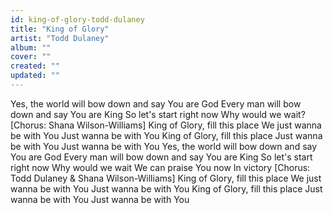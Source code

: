 ```yaml
---
id: king-of-glory-todd-dulaney
title: "King of Glory"
artist: "Todd Dulaney"
album: ""
cover: ""
created: ""
updated: ""
---
```


Yes, the world will bow down and say You are God
Every man will bow down and say You are King
So let's start right now
Why would we wait?
[Chorus: Shana Wilson-Williams]
King of Glory, fill this place
We just wanna be with You
Just wanna be with You
King of Glory, fill this place
Just wanna be with You
Just wanna be with You
Yes, the world will bow down and say You are God
Every man will bow down and say You are King
So let's start right now
Why would we wait
We can praise You now
In victory
[Chorus: Todd Dulaney & Shana Wilson-Williams]
King of Glory, fill this place
We just wanna be with You
Just wanna be with You
King of Glory, fill this place
Just wanna be with You
Just wanna be with You
